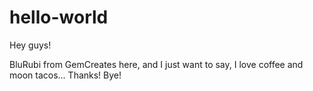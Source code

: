 # hello-world

Hey guys!

BluRubi from GemCreates here, and I just want to say, I love coffee and moon tacos...
Thanks! Bye!
